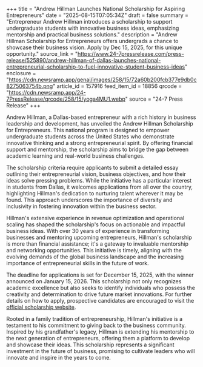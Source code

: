 +++
title = "Andrew Hillman Launches National Scholarship for Aspiring Entrepreneurs"
date = "2025-08-15T07:05:34Z"
draft = false
summary = "Entrepreneur Andrew Hillman introduces a scholarship to support undergraduate students with innovative business ideas, emphasizing mentorship and practical business solutions."
description = "Andrew Hillman Scholarship for Entrepreneurs offers undergrads a chance to showcase their business vision. Apply by Dec 15, 2025, for this unique opportunity."
source_link = "https://www.24-7pressrelease.com/press-release/525890/andrew-hillman-of-dallas-launches-national-entrepreneurial-scholarship-to-fuel-innovative-student-business-ideas"
enclosure = "https://cdn.newsramp.app/genai/images/258/15/72a60b200fcb377e9db0c8275063754b.png"
article_id = 157916
feed_item_id = 18856
qrcode = "https://cdn.newsramp.app/24-7PressRelease/qrcode/258/15/yoga4MU1.webp"
source = "24-7 Press Release"
+++

<p>Andrew Hillman, a Dallas-based entrepreneur with a rich history in business leadership and development, has unveiled the Andrew Hillman Scholarship for Entrepreneurs. This national program is designed to empower undergraduate students across the United States who demonstrate innovative thinking and a strong entrepreneurial spirit. By offering financial support and mentorship, the scholarship aims to bridge the gap between academic learning and real-world business challenges.</p><p>The scholarship criteria require applicants to submit a detailed essay outlining their entrepreneurial vision, business objectives, and how their ideas solve pressing problems. While the initiative has a particular interest in students from Dallas, it welcomes applications from all over the country, highlighting Hillman's dedication to nurturing talent wherever it may be found. This approach underscores the importance of diversity and inclusivity in fostering innovation within the business sector.</p><p>Hillman's extensive experience in revenue optimization and operational scaling has shaped the scholarship's focus on actionable and impactful business ideas. With over 30 years of experience in transforming businesses and mentoring upcoming entrepreneurs, Hillman's scholarship is more than financial assistance; it's a gateway to invaluable mentorship and networking opportunities. This initiative is timely, aligning with the evolving demands of the global business landscape and the increasing importance of entrepreneurial skills in the future of work.</p><p>The deadline for applications is set for December 15, 2025, with the winner announced on January 15, 2026. This scholarship not only recognizes academic excellence but also seeks to identify individuals who possess the creativity and determination to drive future market innovations. For further details on how to apply, prospective candidates are encouraged to visit the <a href='https://www.andrewhillmanscholarship.com' rel='nofollow' target='_blank'>official scholarship website</a>.</p><p>Rooted in a family tradition of entrepreneurship, Hillman's initiative is a testament to his commitment to giving back to the business community. Inspired by his grandfather's legacy, Hillman is extending his mentorship to the next generation of entrepreneurs, offering them a platform to develop and showcase their ideas. This scholarship represents a significant investment in the future of business, promising to cultivate leaders who will innovate and inspire in the years to come.</p>